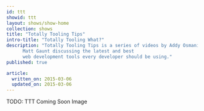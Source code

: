 ```yaml
---
id: ttt
showid: ttt
layout: shows/show-home
collection: shows
title: "Totally Tooling Tips"
intro-title: "Totally Tooling What?"
description: "Totally Tooling Tips is a series of videos by Addy Osmani and
      Matt Gaunt discussing the latest and best
      web development tools every developer should be using."
published: true

article:
  written_on: 2015-03-06
  updated_on: 2015-03-06
---
```


<p>TODO: TTT Coming Soon Image</p>


